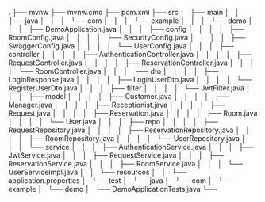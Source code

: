 .
├── mvnw
├── mvnw.cmd
├── pom.xml
├── src
│   ├── main
│   │   ├── java
│   │   │   └── com
│   │   │       └── example
│   │   │           └── demo
│   │   │               ├── DemoApplication.java
│   │   │               ├── config
│   │   │               │   ├── RoomConfig.java
│   │   │               │   ├── SecurityConfig.java
│   │   │               │   ├── SwaggerConfig.java
│   │   │               │   └── UserConfig.java
│   │   │               ├── controller
│   │   │               │   ├── AuthenticationController.java
│   │   │               │   ├── RequestController.java
│   │   │               │   ├── ReservationController.java
│   │   │               │   └── RoomController.java
│   │   │               ├── dto
│   │   │               │   ├── LoginResponse.java
│   │   │               │   ├── LoginUserDto.java
│   │   │               │   └── RegisterUserDto.java
│   │   │               ├── filter
│   │   │               │   └── JwtFilter.java
│   │   │               ├── model
│   │   │               │   ├── Customer.java
│   │   │               │   ├── Manager.java
│   │   │               │   ├── Receptionist.java
│   │   │               │   ├── Request.java
│   │   │               │   ├── Reservation.java
│   │   │               │   ├── Room.java
│   │   │               │   └── User.java
│   │   │               ├── repo
│   │   │               │   ├── RequestRepository.java
│   │   │               │   ├── ReservationRepository.java
│   │   │               │   ├── RoomRepository.java
│   │   │               │   └── UserRepository.java
│   │   │               └── service
│   │   │                   ├── AuthenticationService.java
│   │   │                   ├── JwtService.java
│   │   │                   ├── RequestService.java
│   │   │                   ├── ReservationService.java
│   │   │                   ├── RoomService.java
│   │   │                   └── UserServiceImpl.java
│   │   └── resources
│   │       └── application.properties
│   └── test
│       └── java
│           └── com
│               └── example
│                   └── demo
│                       └── DemoApplicationTests.java
└──
